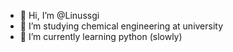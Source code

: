- 👋 Hi, I’m @Linussgi
- 👀 I’m studying chemical engineering at university
- 🌱 I’m currently learning python (slowly)
<!---
Meganeura35/Meganeura35 is a ✨ special ✨ repository because its `README.md` (this file) appears on your GitHub profile.
You can click the Preview link to take a look at your changes.
--->
